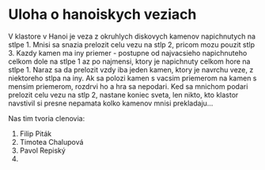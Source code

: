 # Uloha o hanoiskych veziach

V klastore v Hanoi je veza z okruhlych diskovych kamenov napichnutych na stlpe 1.
Mnisi sa snazia prelozit celu vezu na stlp 2, pricom mozu pouzit stlp 3.
Kazdy kamen ma iny priemer - postupne od najvacsieho napichnuteho celkom dole
na stlpe 1 az po najmensi, ktory je napichnuty celkom hore na stlpe 1.
Naraz sa da prelozit vzdy iba jeden kamen, ktory je navrchu veze, z niektoreho
stlpa na iny. Ak sa polozi kamen s vacsim priemerom na kamen s mensim priemerom,
rozdrvi ho a hra sa nepodari. Ked sa mnichom podari prelozit celu vezu na stlp 2,
nastane koniec sveta, len nikto, kto klastor navstivil si presne nepamata
kolko kamenov mnisi prekladaju...

Nas tim tvoria clenovia:

1. Filip Piták
2. Timotea Chalupová
3. Pavol Repiský
4.
